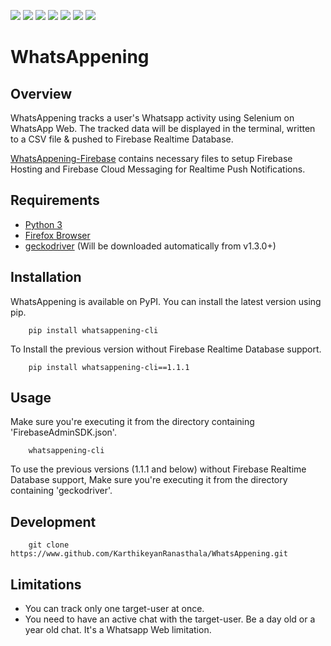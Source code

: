 ![](https://img.shields.io/github/license/KarthikeyanRanasthala/WhatsAppening.svg)
![](https://img.shields.io/pypi/pyversions/whatsappening-cli.svg)
![](https://img.shields.io/pypi/v/whatsappening-cli.svg)
![](https://img.shields.io/pypi/format/whatsappening-cli.svg)
![](https://img.shields.io/pypi/status/whatsappening-cli.svg)
![](https://img.shields.io/pypi/dd/whatsappening-cli.svg?label=pypi%20downloads)
![](https://img.shields.io/librariesio/sourcerank/pypi/whatsappening-cli.svg)

# WhatsAppening

## Overview

WhatsAppening tracks a user's Whatsapp activity using Selenium on WhatsApp Web. The tracked data will be displayed in the terminal, written to a CSV file & pushed to Firebase Realtime Database.

[WhatsAppening-Firebase](https://www.github.com/KarthikeyanRanasthala/WhatsAppening-Firebase) contains necessary files to setup Firebase Hosting and Firebase Cloud Messaging for Realtime Push Notifications.

## Requirements

- [Python 3](https://www.python.org/downloads)
- [Firefox Browser](https://www.mozilla.org/firefox)
- [geckodriver](https://github.com/mozilla/geckodriver/releases) (Will be downloaded automatically from v1.3.0+)

## Installation

WhatsAppening is available on PyPI. You can install the latest version using pip.
```
    pip install whatsappening-cli
```

To Install the previous version without Firebase Realtime Database support.
```
    pip install whatsappening-cli==1.1.1
```

## Usage

Make sure you're executing it from the directory containing 'FirebaseAdminSDK.json'.
```
    whatsappening-cli
```

To use the previous versions (1.1.1 and below) without Firebase Realtime Database support, Make sure you're executing it from the directory containing 'geckodriver'.

## Development

```
    git clone https://www.github.com/KarthikeyanRanasthala/WhatsAppening.git
```

## Limitations

- You can track only one target-user at once.
- You need to have an active chat with the target-user. Be a day old or a year old chat. It's a Whatsapp Web limitation.